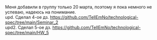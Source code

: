 Меня добавили в группу только 20 марта, поэтому я пока немного не успеваю, надеюсь на понимание.
<br>
upd. Сделал 4-ое дз. https://github.com/TellEmNo/technological-spec/tree/main/Seminar_2
<br>
upd2. Сделал 5-ое дз. https://github.com/TellEmNo/technological-spec/tree/main/HW_5
